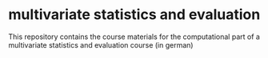 # multivariate statistics and evaluation
 
This repository contains the course materials for the computational part of a multivariate statistics and evaluation course (in german)

